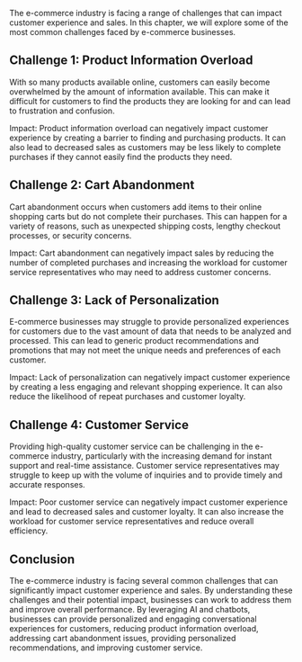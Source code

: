 
The e-commerce industry is facing a range of challenges that can impact customer experience and sales. In this chapter, we will explore some of the most common challenges faced by e-commerce businesses.

Challenge 1: Product Information Overload
-----------------------------------------

With so many products available online, customers can easily become overwhelmed by the amount of information available. This can make it difficult for customers to find the products they are looking for and can lead to frustration and confusion.

Impact: Product information overload can negatively impact customer experience by creating a barrier to finding and purchasing products. It can also lead to decreased sales as customers may be less likely to complete purchases if they cannot easily find the products they need.

Challenge 2: Cart Abandonment
-----------------------------

Cart abandonment occurs when customers add items to their online shopping carts but do not complete their purchases. This can happen for a variety of reasons, such as unexpected shipping costs, lengthy checkout processes, or security concerns.

Impact: Cart abandonment can negatively impact sales by reducing the number of completed purchases and increasing the workload for customer service representatives who may need to address customer concerns.

Challenge 3: Lack of Personalization
------------------------------------

E-commerce businesses may struggle to provide personalized experiences for customers due to the vast amount of data that needs to be analyzed and processed. This can lead to generic product recommendations and promotions that may not meet the unique needs and preferences of each customer.

Impact: Lack of personalization can negatively impact customer experience by creating a less engaging and relevant shopping experience. It can also reduce the likelihood of repeat purchases and customer loyalty.

Challenge 4: Customer Service
-----------------------------

Providing high-quality customer service can be challenging in the e-commerce industry, particularly with the increasing demand for instant support and real-time assistance. Customer service representatives may struggle to keep up with the volume of inquiries and to provide timely and accurate responses.

Impact: Poor customer service can negatively impact customer experience and lead to decreased sales and customer loyalty. It can also increase the workload for customer service representatives and reduce overall efficiency.

Conclusion
----------

The e-commerce industry is facing several common challenges that can significantly impact customer experience and sales. By understanding these challenges and their potential impact, businesses can work to address them and improve overall performance. By leveraging AI and chatbots, businesses can provide personalized and engaging conversational experiences for customers, reducing product information overload, addressing cart abandonment issues, providing personalized recommendations, and improving customer service.
